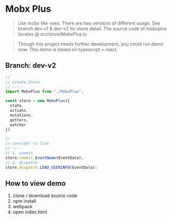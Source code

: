 # Mobx Plus

> Use mobx like vuex. There are two versions of different usage. See branch dev-v1 & dev-v2 for more detail. The source code of mobxplus locates @ src/store/MobxPlus.ts

> Though this project needs further development, you could run demo now. This demo is based on typescript + react.

## Branch: dev-v2
```javascript
//
// Create Store
// ----
import MobxPlus from "./MobxPlus";

const store = new MobxPlus({
  state,
  actions,
  mutations,
  getters,
  watcher
})

//
// consider ts line
// ----
// 1. commit
store.commit.EventName(EventData);
// 2. dispatch
store.dispatch.LOAD_USERINFO(EventData);
```

## How to view demo

1. clone / download source code
1. npm install
2. webpack
3. open index.html

